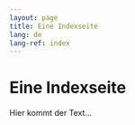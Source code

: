 ```yaml
---
layout: page
title: Eine Indexseite
lang: de
lang-ref: index
---
```

# Eine Indexseite

Hier kommt der Text...
